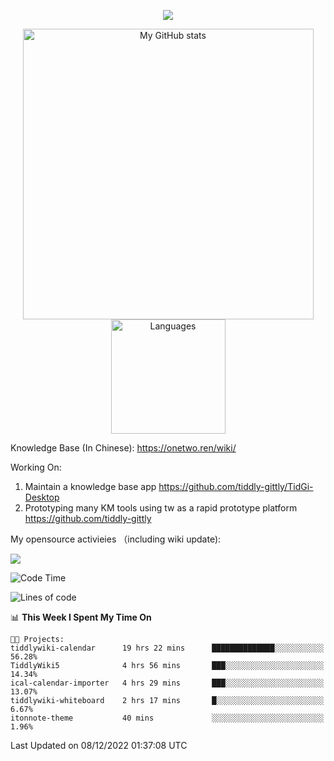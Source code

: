 <a href="https://github.com/linonetwo">
    <p align="center">
        <img src="https://github-profile-trophy.vercel.app/?username=linonetwo&column=7&theme=onedark"/>
    </p>
</a>
<a align="center" href="https://github.com/linonetwo">
  <p align="center">
    <img src="https://github-readme-stats.vercel.app/api?username=linonetwo&show_icons=true&count_private=true" alt="My GitHub stats" width="465"/>
    <img src="https://github-readme-stats.vercel.app/api/top-langs/?username=linonetwo&layout=compact&langs_count=10" alt="Languages" height="183">
  </p>
</a>

Knowledge Base (In Chinese): https://onetwo.ren/wiki/

Working On: 

1. Maintain a knowledge base app https://github.com/tiddly-gittly/TidGi-Desktop
1. Prototyping many KM tools using tw as a rapid prototype platform https://github.com/tiddly-gittly

My opensource activieies （including wiki update):

![](https://visitor-badge.glitch.me/badge?page_id=linonetwo.linonetwo)

<!--START_SECTION:waka-->
![Code Time](http://img.shields.io/badge/Code%20Time-1%2C316%20hrs%2049%20mins-blue)

![Lines of code](https://img.shields.io/badge/From%20Hello%20World%20I%27ve%20Written-2%20Million%20lines%20of%20code-blue)

📊 **This Week I Spent My Time On** 

```text
🐱‍💻 Projects: 
tiddlywiki-calendar      19 hrs 22 mins      ██████████████░░░░░░░░░░░   56.28% 
TiddlyWiki5              4 hrs 56 mins       ███░░░░░░░░░░░░░░░░░░░░░░   14.34% 
ical-calendar-importer   4 hrs 29 mins       ███░░░░░░░░░░░░░░░░░░░░░░   13.07% 
tiddlywiki-whiteboard    2 hrs 17 mins       █░░░░░░░░░░░░░░░░░░░░░░░░   6.67% 
itonnote-theme           40 mins             ░░░░░░░░░░░░░░░░░░░░░░░░░   1.96%

```


 Last Updated on 08/12/2022 01:37:08 UTC
<!--END_SECTION:waka-->
